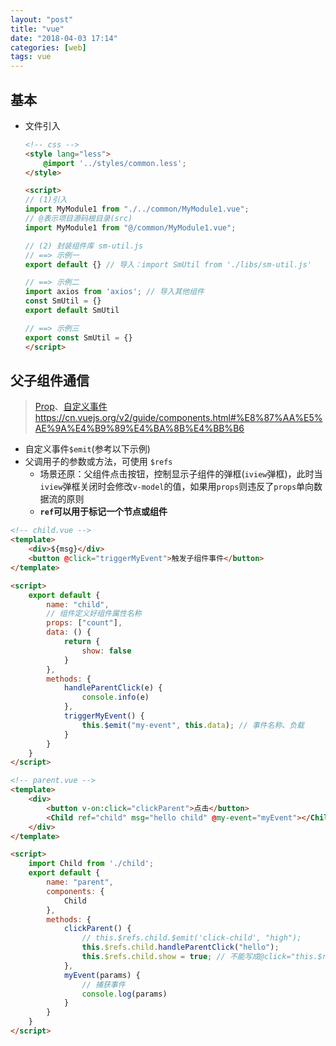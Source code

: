 ```yaml
---
layout: "post"
title: "vue"
date: "2018-04-03 17:14"
categories: [web]
tags: vue
---
```


## 基本

- 文件引入
    
    ```html
    <!-- css -->
    <style lang="less">
        @import '../styles/common.less';
    </style>

    <script>
    // (1)引入
    import MyModule1 from "./../common/MyModule1.vue";
    // @表示项目源码根目录(src)
    import MyModule1 from "@/common/MyModule1.vue";

    // (2) 封装组件库 sm-util.js 
    // ==> 示例一
    export default {} // 导入：import SmUtil from './libs/sm-util.js'

    // ==> 示例二
    import axios from 'axios'; // 导入其他组件
    const SmUtil = {}
    export default SmUtil

    // ==> 示例三
    export const SmUtil = {}
    </script>
    ```

## 父子组件通信

> [Prop](https://cn.vuejs.org/v2/guide/components.html#Prop)、[自定义事件]()https://cn.vuejs.org/v2/guide/components.html#%E8%87%AA%E5%AE%9A%E4%B9%89%E4%BA%8B%E4%BB%B6

- 自定义事件`$emit`(参考以下示例)
- 父调用子的参数或方法，可使用 `$refs`
    - 场景还原：父组件点击按钮，控制显示子组件的弹框(`iview`弹框)，此时当`iview`弹框关闭时会修改`v-model`的值，如果用`props`则违反了`props`单向数据流的原则
    - **`ref`可以用于标记一个节点或组件**

```html
<!-- child.vue -->
<template>
    <div>${msg}</div>
    <button @click="triggerMyEvent">触发子组件事件</button>
</template>

<script>
    export default {
        name: "child",
        // 组件定义好组件属性名称
        props: ["count"],
        data: () {
            return {
                show: false
            }
        },
        methods: {
            handleParentClick(e) {
                console.info(e)
            },
            triggerMyEvent() {
                this.$emit("my-event", this.data); // 事件名称、负载
            }
        }
    }
</script>

<!-- parent.vue -->
<template>
    <div>
        <button v-on:click="clickParent">点击</button>
        <Child ref="child" msg="hello child" @my-event="myEvent"></Child>
    </div>
</template>

<script>
    import Child from './child';
    export default {
        name: "parent",
        components: {
            Child
        },
        methods: {
            clickParent() {
                // this.$refs.child.$emit('click-child', "high");
                this.$refs.child.handleParentClick("hello");
                this.$refs.child.show = true; // 不能写成@click="this.$refs.child.show = true"，此时this不是vue
            },
            myEvent(params) {
                // 捕获事件
                console.log(params)
            }
        }
    }
</script>
```